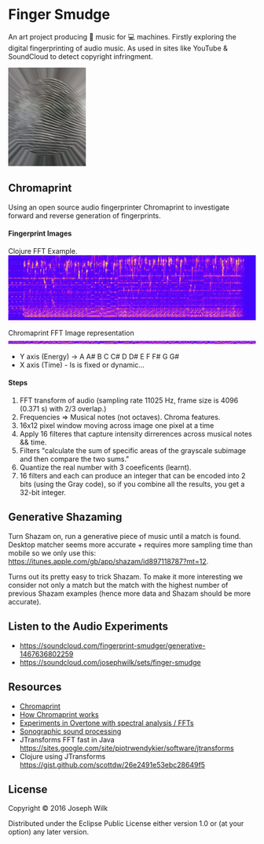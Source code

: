 # Finger Smudge

An art project producing :musical_score: music for :computer: machines. 
Firstly exploring the digital fingerprinting of audio music. As used in sites like YouTube & SoundCloud to detect copyright infringment.

![Finger smudged](https://raw.githubusercontent.com/josephwilk/finger-smudge/master/resources/finger-smudge.png)

## Chromaprint

Using an open source audio fingerprinter Chromaprint to investigate forward and reverse generation of fingerprints. 

#### Fingerprint Images

Clojure FFT Example.
![Example spectro](https://raw.githubusercontent.com/josephwilk/finger-smudge/master/resources/spectro2.png)

Chromaprint FFT Image representation
![Chroma FFT Internal Image](https://raw.githubusercontent.com/josephwilk/finger-smudge/master/resources/chroma_fft_image.png)

* Y axis (Energy) -> A A# B C C# D D# E F F# G G#
* X axis (Time) - Is is fixed or dynamic...

#### Steps

1. FFT transform of audio (sampling rate 11025 Hz, frame size is 4096 (0.371 s) with 2/3 overlap.)
2. Frequencies => Musical notes (not octaves). Chroma features.
3. 16x12 pixel window moving across image one pixel at a time
4. Apply 16 filteres that capture intensity dirrerences across musical notes && time.
5. Filters "calculate the sum of specific areas of the grayscale subimage and then compare the two sums."
6. Quantize the real number with 3 coeeficents (learnt).
7. 16 filters and each can produce an integer that can be encoded into 2 bits (using the Gray code), so if you combine all the results, you get a 32-bit integer.

## Generative Shazaming 

Turn Shazam on, run a generative piece of music until a match is found. 
Desktop matcher seems more accurate + requires more sampling time than mobile so we only use this: https://itunes.apple.com/gb/app/shazam/id897118787?mt=12. 

Turns out its pretty easy to trick Shazam. To make it more interesting we consider not only a match but the match with the highest number of previous Shazam examples (hence more data and Shazam should be more accurate).

## Listen to the Audio Experiments

* https://soundcloud.com/fingerprint-smudger/generative-1467636802259
* https://soundcloud.com/josephwilk/sets/finger-smudge

## Resources

* [Chromaprint](https://bitbucket.org/acoustid/chromaprint)
* [How Chromaprint works](https://oxygene.sk/2011/01/how-does-chromaprint-work/)
* [Experiments in Overtone with spectral analysis / FFTs](https://github.com/mikera/spectral)
* [Sonographic sound processing](http://designingsound.org/2013/04/sonographic-sound-processing/)
* JTransforms FFT fast in Java https://sites.google.com/site/piotrwendykier/software/jtransforms
* Clojure using JTransforms https://gist.github.com/scottdw/26e2491e53ebc28649f5

## License

Copyright © 2016 Joseph Wilk

Distributed under the Eclipse Public License either version 1.0 or (at
your option) any later version.

